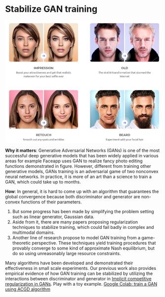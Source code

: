 # Stabilize GAN training


![Technique behind Faceapp](figs/Picture1.png)


**Why it matters**: Generative Adversarial Networks (GANs) is one of the most successful deep generative models that has been widely applied in various areas for example Faceapp uses GAN to realize fancy photo editing functions demonstrated in figure. However, different from training other generative models, GANs training is an adversarial game of two nonconvex neural networks.  In practice, it is more of an art than a science to train a GAN, which could take up to months.

**How**: In general, it is hard to come up with an algorithm that guarantees the global convergence because both discriminator and generator are non-convex functions of their parameters. 
1. But some progress has been made by simplifying the problem setting such as linear generator, Gaussian data. 
2. Aside from it, there are many papers proposing regularization techniques to stabilize training, which could fail badly in complex and multimodal domains. 
3. Another line of research propose to model GAN training from a game-theoretic perspective. These techniques yield training procedures that provably converge to some kind of approximate Nash equilibrium, but do so using unreasonably large resource constraints. 

Many algorithms have been developed and demonstrated their effectiveness in small scale experiments. 
Our previous work also provides empirical evidence of how GAN training can be stabilized by utilizing the interactions between discriminator and generator in [Implicit competitive regularization in GANs](https://proceedings.mlr.press/v119/schaefer20a.html). Play with a toy example. [Google Colab: train a GAN using ACGD algorithm](https://colab.research.google.com/drive/1-52aReaBAPNBtq2NcHxKkVIbdVXdyqtH?usp=sharing)


